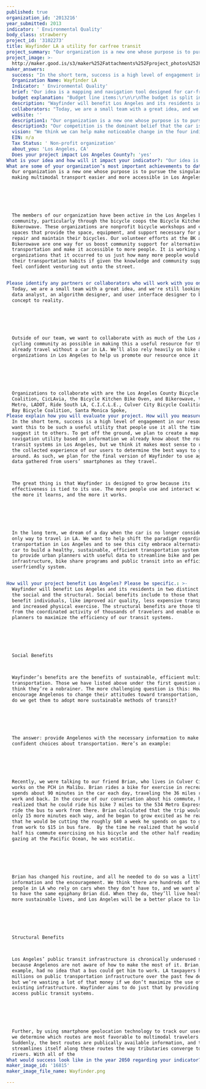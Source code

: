 ```yaml
---
published: true
organization_id: '2013216'
year_submitted: 2013
indicator: ' Environmental Quality'
body_class: strawberry
project_id: '3102273'
title: Wayfinder LA a utility for carfree transit
project_summary: "Our organization is a new one whose purpose is to pursue the singular goal of making multi-modal transport easier and more accessible in Los Angeles. \r\n\r\nThe members of our organization have been active in the Los Angeles bike community, particularly through the bicycle co-ops the Bicycle Kitchen and the Bikerowave. These organizations are non-profit bicycle workshops and education spaces that provide the space, equipment, and support necessary for people to repair and maintain their bicycles. Our volunteer efforts at the BK and Bikerowave are one way for us boost community support for alternative transportation and make it accessible to more people. It is working with these organizations that it occurred to us just how many more people would change their transportation habits if given the knowledge and community support to feel confident venturing out onto the street. \r\n"
project_image: >-
  http://maker.good.is/s3/maker%252Fattachments%252Fproject_photos%252Fimages%252F16815%252Fdisplay%252FWayfinder.png=c570x385
maker_answers:
  success: "In the short term, success is a high level of engagement in our resource. We want this to be such a useful utility that people use it all the time and suggest it to others. To get off the ground, we plan to create a map and navigation utility based on information we already know about the roads and transit systems in Los Angeles, but we think it makes most sense to rely on the collected experience of our users to determine the best ways to get around. As such, we plan for the final version of Wayfinder to use aggregated data gathered from users’ smartphones as they travel. \r\nThe great thing is that Wayfinder is designed to grow because its effectiveness is tied to its use. The more people use and interact with it, the more it learns, and the more it works. \r\n\r\nIn the long term, we dream of a day when the car is no longer considered the only way to travel in LA. We want to help shift the paradigm regarding transportation in Los Angeles and to see this city embrace alternatives to the car to build a healthy, sustainable, efficient transportation system. We want to provide urban planners with useful data to streamline bike and pedestrian infrastructure, bike share programs and public transit into an efficient and user-friendly system. \r\n"
  Organization Name: Wayfinder LA
  Indicator: ' Environmental Quality'
  brief: "Our idea is a mapping and navigation tool designed for car-free transportation in Los Angeles. It will use road quality, public transit, and crowd-sourced geolocation data to suggest routes of travel using the three main alternatives to car travel: walking, biking, and public transit.\r\n\r\nWalking, biking, and public transit are superior to car travel because they pollute little, alleviate traffic congestion and infrastructure decay, promote health through exercise, and grant mobility to a very broad segment of the population. Yet, 80% of commuters travel by car in Los Angeles because they feel the public transportation system is inadequate and slow and the prospect of alternative transportation is intimidating or too complicated to undertake. Our goal is to remove those unknowns to make alternative modes transportation more accessible to people than it is now. \r\n\r\nWayfinder relates directly to four LA2050 indicators because it promotes car-free transportation, whose list of benefits is long and diverse. Wayfinder’s indicators are Environmental Quality, Health, Social Connectedness, and Income & Employment. Here’s why:\r\n\r\nEnvironmental Quality\r\n•\tWalking, biking, and public transportation omit drastically fewer polluting gases than cars do, which improves our air quality.\r\n•\tMaking alternative transportation more accessible to young people gives them better access to parks, which are instrumental to children’s wellbeing but are few and far between in Los Angeles. \r\n\r\nHealth\r\n•\tWalking and biking are physical activities that promote health through exercise. This is especially important for children, who are 10% as likely to become obese if they are physically active than if they are not.\r\n\r\nSocial Connectedness\r\n•\tPedestrians, cyclists, and public transit riders interact with Los Angeles and the people who live here far more than the driver that enters the freeway time warp and is spit out at the destination. This daily interaction with the community tightens the social web and increases trust and social engagement, which encourage political involvement and volunteerism.\r\n\r\nIncome & Employment\r\n•\tDriving is expensive, and the burden of that expense falls most heavily on the poor. Gas costs can eat up as much as 10% of a low income family’s earnings, to say nothing of the other costs associated with driving a car. Walking, biking, and public transit are consistently less expensive than driving. \r\n"
  budget explanation: "Budget line items:\r\n\r\nThe budget is split into two categories. Hard line items have fixed costs and include equipment, data, and resources necessary for implementation. Soft line items include costs incurred for man hours spent working on the application.\r\n\r\nHARD (~$40k)\r\n\r\n- Implementation resources\r\n\r\n- Domain registration\r\n\r\n- AWS on-demand instance\r\n\r\n- Database hosting via MongoHQ\r\n\r\n- Data  Resources\r\n\r\n    - Caltrans data\r\n\r\n    - Geographical data\r\n\r\n- Equipment\r\n\r\n    - Cameras for street quality gathering\r\n\r\n    - Mobile devices for app development\r\n\r\n    - Laptops for web/app development\r\n\r\n- Promotion\r\n\r\n    - Posters\r\n\r\n- Cards\r\n\r\n- Flyers\r\n\r\nSOFT\r\n\r\n- Data work (~$20k)\r\n\r\n    - Community sentiment surveys\r\n\r\n    - Street reconnaissance\r\n\r\n    - Statistical analysis\r\n\r\n    - Pathing algorithm design\r\n\r\n- Community outreach work (~$5k)\r\n\r\n    - Bike Advocacy outreach, community outreach, work with transit authorities\r\n\r\n    - Social media outreach\r\n\r\n- Development work    (~$20k)   \r\n\r\n    - User interface\r\n\r\n    - Web application\r\n    - Mobile application"
  description: "Wayfinder will benefit Los Angeles and its residents in two distinct realms: the social and the structural. Social benefits include to those that directly benefit individuals, like improved air quality, less expensive transportation, and increased physical exercise. The structural benefits are those that result from the coordinated activity of thousands of travelers and enable our urban planners to maximize the efficiency of our transit systems.\r\n\r\nSocial Benefits\r\nWayfinder’s benefits are the benefits of sustainable, efficient multi-modal transportation. Those we have listed above under the first question and we think they’re a no-brainer. The more challenging question is this: How do we encourage Angelenos to change their attitudes toward transportation, and how do we get them to adopt more sustainable methods of transit?\r\n\r\nThe answer: provide Angelenos with the necessary information to make smart, confident choices about transportation. Here’s an example:\r\n\r\nRecently, we were talking to our friend Brian, who lives in Culver City and works on the PCH in Malibu. Brian rides a bike for exercise in recreation, but spends about 90 minutes in the car each day, traveling the 36 miles round trip work and back. In the course of our conversation about his commute, he realized that he could ride his bike 7 miles to the 534 Metro Express stop and ride the bus to work from there. Brian calculated that the trip would take only 15 more minutes each way, and he began to grow excited as he realized that he would be cutting the roughly $40 a week he spends on gas to get to and from work to $15 in bus fare.  By the time he realized that he would now spend half his commute exercising on his bicycle and the other half reading or gazing at the Pacific Ocean, he was ecstatic. \r\n\r\nBrian has changed his routine, and all he needed to do so was a little bit of information and the encouragement. We think there are hundreds of thousands of people in LA who rely on cars when they don’t have to, and we want all of them to have the same epiphany Brian did. When they do, they’ll live healthier, more sustainable lives, and Los Angeles will be a better place to live.\r\n\r\nStructural Benefits\r\nLos Angeles’ public transit infrastructure is chronically underused simply because Angelenos are not aware of how to make the most of it. Brian, for example, had no idea that a bus could get him to work. LA taxpayers have spent millions on public transportation infrastructure over the past few decades, but we’re wasting a lot of that money if we don’t maximize the use of our existing infrastructure. Wayfinder aims to do just that by providing paths to access public transit systems.\r\n\r\nFurther, by using smartphone geolocation technology to track our user’s trips, we determine which routes are most favorable to multi-modal travelers. Suddenly, the best routes are publically available information, and transit streamlines itself along these routes the way tributaries converge to form rivers. With all of the "
  collaborators: "Today, we are a small team with a great idea, and we're still looking for a data analyst, an algorithm designer, and user interface designer to bring our concept to reality. \r\n\r\nOutside of our team, we want to collaborate with as much of the Los Angeles cycling community as possible in making this a useful resource for those who already travel without a car in LA. We’ll also rely heavily on bike advocacy organizations in Los Angeles to help us promote our resource once it’s built. \r\n\r\nOrganizations to collaborate with are the Los Angeles County Bicycle Coalition, CicLAvia, the Bicycle Kitchen Bike Oven, and Bikerowave, the LA Metro, LADOT, Ride South LA, C.I.C.L.E., Culver City Bicycle Coalition, South Bay Bicycle Coalition, Santa Monica Spoke,"
  website: ''
  description1: "Our organization is a new one whose purpose is to pursue the singular goal of making multi-modal transport easier and more accessible in Los Angeles. \r\n\r\nThe members of our organization have been active in the Los Angeles bike community, particularly through the bicycle co-ops the Bicycle Kitchen and the Bikerowave. These organizations are non-profit bicycle workshops and education spaces that provide the space, equipment, and support necessary for people to repair and maintain their bicycles. Our volunteer efforts at the BK and Bikerowave are one way for us boost community support for alternative transportation and make it accessible to more people. It is working with these organizations that it occurred to us just how many more people would change their transportation habits if given the knowledge and community support to feel confident venturing out onto the street. \r\n"
  description3: "Our competition is the dominant belief that the car is the only way to get around in LA. We talk to people all the time who tell us they would love to start biking work, school, or the grocery store, but they’re not sure how to do it safely and don’t want to take the risk. Worse are the drivers we encounter every now and again who think the road is the car’s sole territory and are hostile toward cyclists and pedestrians.\r\n\r\nWe’re lucky that a lot progress has been made recently in the battle for alternative transportation by high gas prices, traffic congestion, events like CicLAvia, and public annoncements like the Metro’s new “Every Lane is a Bike Lane” campaign. Still, nothing exists that takes a holistic, practically-minded approach to transforming attitudes about transportation in Los Angeles. That’s what Wayfinder is. \r\n"
  vision: "We think we can help make noticeable change in the four indicator categories mentioned in question 1. \r\n\r\nEnvironmental Quality\r\n•\tFederal and state emissions regulations have drastically improved air quality in the past 40 years. By 2050, we want to see at least the same amount of improvement thanks further emissions reduction initiatives and alternative transport initiatives\r\n•\tWe also want to see mobility for low income and young citizens drastically improves so everybody has better access to parks and green spaces. \r\n\r\nHealth\r\n•\tSuccess in this indicator is a precipitous drop in obesity rates. Obesity is caused by a number of factors, but we’re excited to do our part by encouraging active lifestyles. \r\n\r\nSocial Connectedness\r\n•\tRates of volunteerism and voter turnout rely heavily on citizen’s perceived connectedness to their community. By bringing people out of enclosed cars and freeways and into the city in which they live, we think we can build a city that’s more engaged and more connected.\r\n\r\nIncome & Employment\r\n•\tFor us, success in this indicator category means decreasing the overall cost of transit for low income people so they can direct the money toward more useful pursuits like education, healthcare, and nutrition.  \r\n"
  EIN: n/a
  Tax Status: ' Non-profit organization'
  about_you: 'Los Angeles, CA'
  Does your project impact Los Angeles County?: 'yes'
What is your idea and how will it impact your indicator?: "Our idea is a mapping and navigation tool designed for carfree transportation in Los Angeles. It will use road quality, public transit, and crowdsourced geolocation data to suggest routes of travel using the three main alternatives to car travel: walking, biking, and public transit.\n\n\n\n\n\nWalking, biking, and public transit are superior to car travel because they pollute little, alleviate traffic congestion and infrastructure decay, promote health through exercise, and grant mobility to a very broad segment of the population. Yet, 80% of commuters travel by car in Los Angeles because they feel the public transportation system is inadequate and slow and the prospect of alternative transportation is intimidating or too complicated to undertake. Our goal is to remove those unknowns to make alternative modes transportation more accessible to people than it is now. \n\n\n\n\n\nWayfinder relates directly to four LA2050 indicators because it promotes carfree transportation, whose list of benefits is long and diverse. Wayfinder’s indicators are Environmental Quality, Health, Social Connectedness, and Income & Employment. Here’s why:\n\n\n\n\n\nEnvironmental Quality\n\n\n*\tWalking, biking, and public transportation omit drastically fewer polluting gases than cars do, which improves our air quality.\n\n\n*\tMaking alternative transportation more accessible to young people gives them better access to parks, which are instrumental to children’s wellbeing but are few and far between in Los Angeles. \n\n\n\n\n\nHealth\n\n\n*\tWalking and biking are physical activities that promote health through exercise. This is especially important for children, who are 10% as likely to become obese if they are physically active than if they are not.\n\n\n\n\n\nSocial Connectedness\n\n\n*\tPedestrians, cyclists, and public transit riders interact with Los Angeles and the people who live here far more than the driver that enters the freeway time warp and is spit out at the destination. This daily interaction with the community tightens the social web and increases trust and social engagement, which encourage political involvement and volunteerism.\n\n\n\n\n\nIncome & Employment\n\n\n*\tDriving is expensive, and the burden of that expense falls most heavily on the poor. Gas costs can eat up as much as 10% of a low income family’s earnings, to say nothing of the other costs associated with driving a car. Walking, biking, and public transit are consistently less expensive than driving. \n\n\n"
What are some of your organization’s most important achievements to date?: >+
  Our organization is a new one whose purpose is to pursue the singular goal of
  making multimodal transport easier and more accessible in Los Angeles. 






  The members of our organization have been active in the Los Angeles bike
  community, particularly through the bicycle coops the Bicycle Kitchen and the
  Bikerowave. These organizations are nonprofit bicycle workshops and education
  spaces that provide the space, equipment, and support necessary for people to
  repair and maintain their bicycles. Our volunteer efforts at the BK and
  Bikerowave are one way for us boost community support for alternative
  transportation and make it accessible to more people. It is working with these
  organizations that it occurred to us just how many more people would change
  their transportation habits if given the knowledge and community support to
  feel confident venturing out onto the street. 


Please identify any partners or collaborators who will work with you on this project.: >-
  Today, we are a small team with a great idea, and we're still looking for a
  data analyst, an algorithm designer, and user interface designer to bring our
  concept to reality. 






  Outside of our team, we want to collaborate with as much of the Los Angeles
  cycling community as possible in making this a useful resource for those who
  already travel without a car in LA. We’ll also rely heavily on bike advocacy
  organizations in Los Angeles to help us promote our resource once it’s built. 






  Organizations to collaborate with are the Los Angeles County Bicycle
  Coalition, CicLAvia, the Bicycle Kitchen Bike Oven, and Bikerowave, the LA
  Metro, LADOT, Ride South LA, C.I.C.L.E., Culver City Bicycle Coalition, South
  Bay Bicycle Coalition, Santa Monica Spoke,
Please explain how you will evaluate your project. How will you measure success?: >+
  In the short term, success is a high level of engagement in our resource. We
  want this to be such a useful utility that people use it all the time and
  suggest it to others. To get off the ground, we plan to create a map and
  navigation utility based on information we already know about the roads and
  transit systems in Los Angeles, but we think it makes most sense to rely on
  the collected experience of our users to determine the best ways to get
  around. As such, we plan for the final version of Wayfinder to use aggregated
  data gathered from users’ smartphones as they travel. 



  The great thing is that Wayfinder is designed to grow because its
  effectiveness is tied to its use. The more people use and interact with it,
  the more it learns, and the more it works. 






  In the long term, we dream of a day when the car is no longer considered the
  only way to travel in LA. We want to help shift the paradigm regarding
  transportation in Los Angeles and to see this city embrace alternatives to the
  car to build a healthy, sustainable, efficient transportation system. We want
  to provide urban planners with useful data to streamline bike and pedestrian
  infrastructure, bike share programs and public transit into an efficient and
  userfriendly system. 


How will your project benefit Los Angeles? Please be specific.: >-
  Wayfinder will benefit Los Angeles and its residents in two distinct realms:
  the social and the structural. Social benefits include to those that directly
  benefit individuals, like improved air quality, less expensive transportation,
  and increased physical exercise. The structural benefits are those that result
  from the coordinated activity of thousands of travelers and enable our urban
  planners to maximize the efficiency of our transit systems.






  Social Benefits



  Wayfinder’s benefits are the benefits of sustainable, efficient multimodal
  transportation. Those we have listed above under the first question and we
  think they’re a nobrainer. The more challenging question is this: How do we
  encourage Angelenos to change their attitudes toward transportation, and how
  do we get them to adopt more sustainable methods of transit?






  The answer: provide Angelenos with the necessary information to make smart,
  confident choices about transportation. Here’s an example:






  Recently, we were talking to our friend Brian, who lives in Culver City and
  works on the PCH in Malibu. Brian rides a bike for exercise in recreation, but
  spends about 90 minutes in the car each day, traveling the 36 miles round trip
  work and back. In the course of our conversation about his commute, he
  realized that he could ride his bike 7 miles to the 534 Metro Express stop and
  ride the bus to work from there. Brian calculated that the trip would take
  only 15 more minutes each way, and he began to grow excited as he realized
  that he would be cutting the roughly $40 a week he spends on gas to get to and
  from work to $15 in bus fare.  By the time he realized that he would now spend
  half his commute exercising on his bicycle and the other half reading or
  gazing at the Pacific Ocean, he was ecstatic. 






  Brian has changed his routine, and all he needed to do so was a little bit of
  information and the encouragement. We think there are hundreds of thousands of
  people in LA who rely on cars when they don’t have to, and we want all of them
  to have the same epiphany Brian did. When they do, they’ll live healthier,
  more sustainable lives, and Los Angeles will be a better place to live.






  Structural Benefits



  Los Angeles’ public transit infrastructure is chronically underused simply
  because Angelenos are not aware of how to make the most of it. Brian, for
  example, had no idea that a bus could get him to work. LA taxpayers have spent
  millions on public transportation infrastructure over the past few decades,
  but we’re wasting a lot of that money if we don’t maximize the use of our
  existing infrastructure. Wayfinder aims to do just that by providing paths to
  access public transit systems.






  Further, by using smartphone geolocation technology to track our user’s trips,
  we determine which routes are most favorable to multimodal travelers.
  Suddenly, the best routes are publically available information, and transit
  streamlines itself along these routes the way tributaries converge to form
  rivers. With all of the 
What would success look like in the year 2050 regarding your indicator?: "We think we can help make noticeable change in the four indicator categories mentioned in question 1. \n\n\n\n\n\nEnvironmental Quality\n\n\n*\tFederal and state emissions regulations have drastically improved air quality in the past 40 years. By 2050, we want to see at least the same amount of improvement thanks further emissions reduction initiatives and alternative transport initiatives\n\n\n*\tWe also want to see mobility for low income and young citizens drastically improves so everybody has better access to parks and green spaces. \n\n\n\n\n\nHealth\n\n\n*\tSuccess in this indicator is a precipitous drop in obesity rates. Obesity is caused by a number of factors, but we’re excited to do our part by encouraging active lifestyles. \n\n\n\n\n\nSocial Connectedness\n\n\n*\tRates of volunteerism and voter turnout rely heavily on citizen’s perceived connectedness to their community. By bringing people out of enclosed cars and freeways and into the city in which they live, we think we can build a city that’s more engaged and more connected.\n\n\n\n\n\nIncome & Employment\n\n\n*\tFor us, success in this indicator category means decreasing the overall cost of transit for low income people so they can direct the money toward more useful pursuits like education, healthcare, and nutrition.  \n\n\n"
maker_image_id: '16815'
maker_image_file_name: Wayfinder.png

---
```

